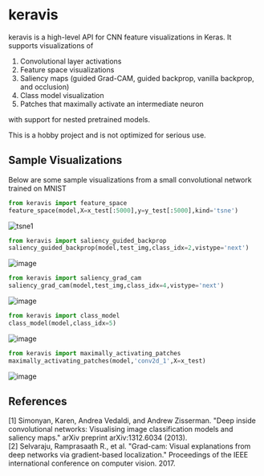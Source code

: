 # keravis

keravis is a high-level API for CNN feature visualizations in Keras. It supports visualizations of

1. Convolutional layer activations
2. Feature space visualizations
3. Saliency maps (guided Grad-CAM, guided backprop, vanilla backprop, and occlusion)
4. Class model visualization
5. Patches that maximally activate an intermediate neuron

with support for nested pretrained models.

This is a hobby project and is not optimized for serious use.
<!--
## Installation

You can install keravis using pip

```bash
pip install keravis
```

## Usage

Read the [documentation](https://keravis.readthedocs.io/en/latest/?)-->

## Sample Visualizations

Below are some sample visualizations from a small convolutional network trained on MNIST

```python
from keravis import feature_space
feature_space(model,X=x_test[:5000],y=y_test[:5000],kind='tsne')
```

![tsne1](https://user-images.githubusercontent.com/65565946/177788216-56b001f3-5a4e-483f-9678-3971bd17551c.png)

```python
from keravis import saliency_guided_backprop
saliency_guided_backprop(model,test_img,class_idx=2,vistype='next')
```

<!--![image](https://user-images.githubusercontent.com/65565946/177793859-86f2ccf1-b349-4fdd-8369-7f613d339d81.png)![image](https://user-images.githubusercontent.com/65565946/177793893-bba171bc-c36a-4181-939e-b476a58aca26.png)-->
![image](https://user-images.githubusercontent.com/65565946/177818298-26502c04-945d-4a36-ba80-83c97612b31a.png)


```python
from keravis import saliency_grad_cam
saliency_grad_cam(model,test_img,class_idx=4,vistype='next')
```

![image](https://user-images.githubusercontent.com/65565946/177871138-ec73a685-5409-47e2-85f1-53eccfecfa40.png)


```python
from keravis import class_model
class_model(model,class_idx=5)
```

![image](https://user-images.githubusercontent.com/65565946/177795902-fd01d2e2-0ac4-42fd-8f81-15fd3a7be793.png)

```python
from keravis import maximally_activating_patches
maximally_activating_patches(model,'conv2d_1',X=x_test)
```

![image](https://user-images.githubusercontent.com/65565946/177796065-4151b122-d1c8-466e-b3bc-433fb9bae7b3.png)

## References
[1] Simonyan, Karen, Andrea Vedaldi, and Andrew Zisserman. "Deep inside convolutional networks: Visualising image classification models and saliency maps." arXiv preprint arXiv:1312.6034 (2013). <br />
[2] Selvaraju, Ramprasaath R., et al. "Grad-cam: Visual explanations from deep networks via gradient-based localization." Proceedings of the IEEE international conference on computer vision. 2017.
